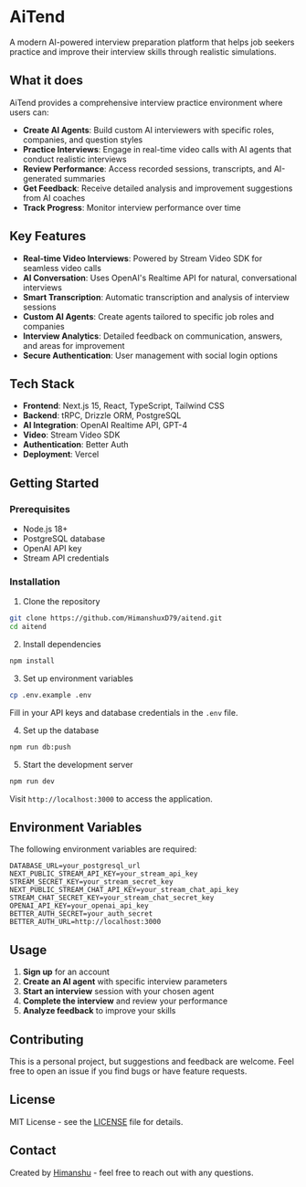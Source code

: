 # AiTend

A modern AI-powered interview preparation platform that helps job seekers practice and improve their interview skills through realistic simulations.

## What it does

AiTend provides a comprehensive interview practice environment where users can:

- **Create AI Agents**: Build custom AI interviewers with specific roles, companies, and question styles
- **Practice Interviews**: Engage in real-time video calls with AI agents that conduct realistic interviews
- **Review Performance**: Access recorded sessions, transcripts, and AI-generated summaries
- **Get Feedback**: Receive detailed analysis and improvement suggestions from AI coaches
- **Track Progress**: Monitor interview performance over time

## Key Features

- **Real-time Video Interviews**: Powered by Stream Video SDK for seamless video calls
- **AI Conversation**: Uses OpenAI's Realtime API for natural, conversational interviews
- **Smart Transcription**: Automatic transcription and analysis of interview sessions
- **Custom AI Agents**: Create agents tailored to specific job roles and companies
- **Interview Analytics**: Detailed feedback on communication, answers, and areas for improvement
- **Secure Authentication**: User management with social login options

## Tech Stack

- **Frontend**: Next.js 15, React, TypeScript, Tailwind CSS
- **Backend**: tRPC, Drizzle ORM, PostgreSQL
- **AI Integration**: OpenAI Realtime API, GPT-4
- **Video**: Stream Video SDK
- **Authentication**: Better Auth
- **Deployment**: Vercel

## Getting Started

### Prerequisites

- Node.js 18+
- PostgreSQL database
- OpenAI API key
- Stream API credentials

### Installation

1. Clone the repository

```bash
git clone https://github.com/HimanshuxD79/aitend.git
cd aitend
```

2. Install dependencies

```bash
npm install
```

3. Set up environment variables

```bash
cp .env.example .env
```

Fill in your API keys and database credentials in the `.env` file.

4. Set up the database

```bash
npm run db:push
```

5. Start the development server

```bash
npm run dev
```

Visit `http://localhost:3000` to access the application.

## Environment Variables

The following environment variables are required:

```
DATABASE_URL=your_postgresql_url
NEXT_PUBLIC_STREAM_API_KEY=your_stream_api_key
STREAM_SECRET_KEY=your_stream_secret_key
NEXT_PUBLIC_STREAM_CHAT_API_KEY=your_stream_chat_api_key
STREAM_CHAT_SECRET_KEY=your_stream_chat_secret_key
OPENAI_API_KEY=your_openai_api_key
BETTER_AUTH_SECRET=your_auth_secret
BETTER_AUTH_URL=http://localhost:3000
```

## Usage

1. **Sign up** for an account
2. **Create an AI agent** with specific interview parameters
3. **Start an interview** session with your chosen agent
4. **Complete the interview** and review your performance
5. **Analyze feedback** to improve your skills

## Contributing

This is a personal project, but suggestions and feedback are welcome. Feel free to open an issue if you find bugs or have feature requests.

## License

MIT License - see the [LICENSE](LICENSE) file for details.

## Contact

Created by [Himanshu](https://github.com/HimanshuxD79) - feel free to reach out with any questions.
